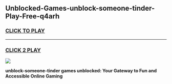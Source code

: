 
## Unblocked-Games-unblock-someone-tinder-Play-Free-q4arh
<h3>
<a href="https://premium76.site?title=unblock-someone-tinder&ref=10A">CLICK TO PLAY</a></h3>
<hr>

<h3>
<a href="https://premium76.site?title=unblock-someone-tinder&ref=10A">CLICK 2 PLAY</a>
  
</h3>

<a href="https://premium76.site?title=unblock-someone-tinder&ref=10A"><img src="https://clearcache.store/games.png"></a>


**unblock-someone-tinder games unblocked: Your Gateway to Fun and Accessible Online Gaming**
